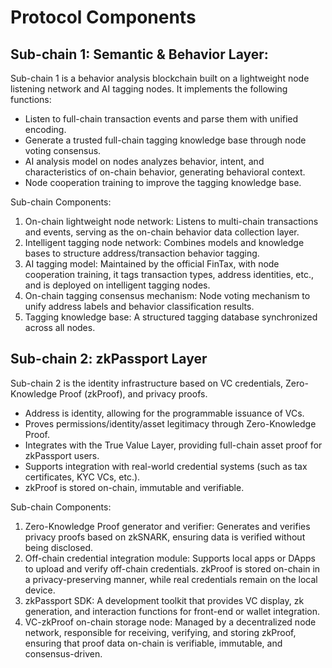 # Protocol Components

## Sub-chain 1: Semantic & Behavior Layer:

Sub-chain 1 is a behavior analysis blockchain built on a lightweight node listening network and AI tagging nodes. It implements the following functions:

* Listen to full-chain transaction events and parse them with unified encoding.
* Generate a trusted full-chain tagging knowledge base through node voting consensus.
* AI analysis model on nodes analyzes behavior, intent, and characteristics of on-chain behavior, generating behavioral context.
* Node cooperation training to improve the tagging knowledge base.

Sub-chain Components:

1. On-chain lightweight node network: Listens to multi-chain transactions and events, serving as the on-chain behavior data collection layer.
2. Intelligent tagging node network: Combines models and knowledge bases to structure address/transaction behavior tagging.
3. AI tagging model: Maintained by the official FinTax, with node cooperation training, it tags transaction types, address identities, etc., and is deployed on intelligent tagging nodes.
4. On-chain tagging consensus mechanism: Node voting mechanism to unify address labels and behavior classification results.
5. Tagging knowledge base: A structured tagging database synchronized across all nodes.

## Sub-chain 2: zkPassport Layer

Sub-chain 2 is the identity infrastructure based on VC credentials, Zero-Knowledge Proof (zkProof), and privacy proofs.

* Address is identity, allowing for the programmable issuance of VCs.
* Proves permissions/identity/asset legitimacy through Zero-Knowledge Proof.
* Integrates with the True Value Layer, providing full-chain asset proof for zkPassport users.
* Supports integration with real-world credential systems (such as tax certificates, KYC VCs, etc.).
* zkProof is stored on-chain, immutable and verifiable.

Sub-chain Components:

1. Zero-Knowledge Proof generator and verifier: Generates and verifies privacy proofs based on zkSNARK, ensuring data is verified without being disclosed.
2. Off-chain credential integration module: Supports local apps or DApps to upload and verify off-chain credentials. zkProof is stored on-chain in a privacy-preserving manner, while real credentials remain on the local device.
3. zkPassport SDK: A development toolkit that provides VC display, zk generation, and interaction functions for front-end or wallet integration.
4. VC-zkProof on-chain storage node: Managed by a decentralized node network, responsible for receiving, verifying, and storing zkProof, ensuring that proof data on-chain is verifiable, immutable, and consensus-driven.

